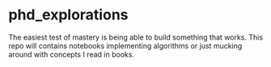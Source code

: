 # phd_explorations
The easiest test of mastery is being able to build something that works.
This repo will contains notebooks implementing algorithms or just mucking around with concepts I read in books.
